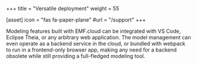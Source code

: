 +++
title = "Versatile deployment"
weight = 55

[asset]
  icon = "fas fa-paper-plane"
  #url = "/support"
+++

Modeling features built with EMF.cloud can be integrated with VS Code, Eclipse Theia, or any arbitrary web application. The model management can even operate as a backend service in the cloud, or bundled with webpack to run in a frontend-only browser app, making any need for a backend obsolete while still providing a full-fledged modeling tool.
